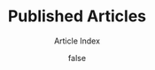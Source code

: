 ---
title     : "Published Articles"
layout    : "articles/index.pug"
summary   : "List of articles"
author    : false
subtitle  : "Article Index"
foobar    : "Baz Bang"
jquery: 
  eval: 
    documentReady: "Article.ajaxSearch();"
---